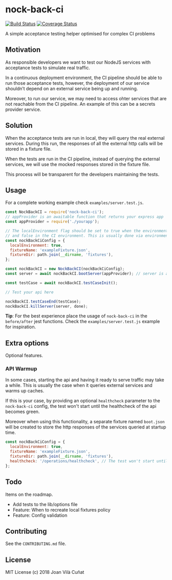 # nock-back-ci

[![Build Status](https://travis-ci.org/joanvila/nock-back-ci.svg?branch=master)](https://travis-ci.org/joanvila/nock-back-ci)
[![Coverage Status](https://coveralls.io/repos/github/joanvila/nock-back-ci/badge.svg?branch=master)](https://coveralls.io/github/joanvila/nock-back-ci?branch=master)

A simple acceptance testing helper optimised for complex CI problems

## Motivation

As responsible developers we want to test our NodeJS services with acceptance tests to simulate real traffic.

In a continuous deployment environment, the CI pipeline should be able to run those acceptance tests,
however, the deployment of our service shouldn’t depend on an external service being up and running.

Moreover, to run our service, we may need to access ohter services that are not reachable from the CI pipeline.
An example of this can be a secrets provider service.

## Solution

When the acceptance tests are run in local, they will query the real external services. During this run,
the responses of all the external http calls will be stored in a fixture file.

When the tests are run in the CI pipeline, instead of querying the external services,
we will use the mocked responses stored in the fixture file.

This process will be transparent for the developers maintaining the tests.

## Usage

For a complete working example check `examples/server.test.js`.

```javascript
const NockBackCI = require('nock-back-ci');
// appProvider is an awaitable function that returns your express app
const appProvider = require('./yourapp');

// The localEnvironment flag should be set to true when the environment is local
// and false in the CI environment. This is usually done via environment variables.
const nockBackCiConfig = {
  localEnvironment: true,
  fixtureName: 'exampleFixture.json',
  fixtureDir: path.join(__dirname, 'fixtures'),
};

const nockBackCI = new NockBackCI(nockBackCiConfig);
const server = await nockBackCI.bootServer(appProvider); // server is an instance of supertest request

const testCase = await nockBackCI.testCaseInit();

// Test your api here

nockBackCI.testCaseEnd(testCase);
nockBackCI.killServer(server, done);
```

**Tip**: For the best experience place the usage of `nock-back-ci` in the `before/after` jest functions.
Check the `examples/server.test.js` example for inspiration.

## Extra options

Optional features.

### API Warmup

In some cases, starting the api and having it ready to serve traffic may take a while.
This is usually the case when it queries external services and warms up caches.

If this is your case, by providing an optional `healthcheck` parameter to the `nock-back-ci` config,
the test won't start until the healthcheck of the api becomes green.

Moreover when using this functionality, a separate fixture named `boot.json` will be created to store
the http responses of the services queried at startup time.

```javascript
const nockBackCiConfig = {
  localEnvironment: true,
  fixtureName: 'exampleFixture.json',
  fixtureDir: path.join(__dirname, 'fixtures'),
  healthcheck: '/operations/healthcheck', // The test won't start until this endpoint replies a 200
};
```

## Todo

Items on the roadmap.

- Add tests to the lib/options file
- Feature: When to recreate local fixtures policy
- Feature: Config validation

## Contributing

See the `CONTRIBUTING.md` file.

## License

MIT License (c) 2018 Joan Vilà Cuñat